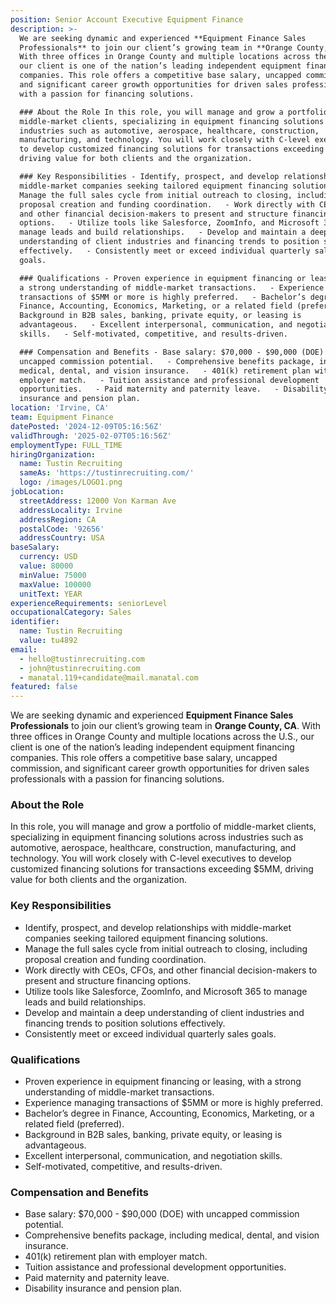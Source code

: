 ```yaml
---
position: Senior Account Executive Equipment Finance
description: >-
  We are seeking dynamic and experienced **Equipment Finance Sales
  Professionals** to join our client’s growing team in **Orange County, CA**.
  With three offices in Orange County and multiple locations across the U.S.,
  our client is one of the nation’s leading independent equipment financing
  companies. This role offers a competitive base salary, uncapped commission,
  and significant career growth opportunities for driven sales professionals
  with a passion for financing solutions.

  ### About the Role In this role, you will manage and grow a portfolio of
  middle-market clients, specializing in equipment financing solutions across
  industries such as automotive, aerospace, healthcare, construction,
  manufacturing, and technology. You will work closely with C-level executives
  to develop customized financing solutions for transactions exceeding $5MM,
  driving value for both clients and the organization.

  ### Key Responsibilities - Identify, prospect, and develop relationships with
  middle-market companies seeking tailored equipment financing solutions.   -
  Manage the full sales cycle from initial outreach to closing, including
  proposal creation and funding coordination.   - Work directly with CEOs, CFOs,
  and other financial decision-makers to present and structure financing
  options.   - Utilize tools like Salesforce, ZoomInfo, and Microsoft 365 to
  manage leads and build relationships.   - Develop and maintain a deep
  understanding of client industries and financing trends to position solutions
  effectively.   - Consistently meet or exceed individual quarterly sales
  goals.  

  ### Qualifications - Proven experience in equipment financing or leasing, with
  a strong understanding of middle-market transactions.   - Experience managing
  transactions of $5MM or more is highly preferred.   - Bachelor’s degree in
  Finance, Accounting, Economics, Marketing, or a related field (preferred).   -
  Background in B2B sales, banking, private equity, or leasing is
  advantageous.   - Excellent interpersonal, communication, and negotiation
  skills.   - Self-motivated, competitive, and results-driven.  

  ### Compensation and Benefits - Base salary: $70,000 - $90,000 (DOE) with
  uncapped commission potential.   - Comprehensive benefits package, including
  medical, dental, and vision insurance.   - 401(k) retirement plan with
  employer match.   - Tuition assistance and professional development
  opportunities.   - Paid maternity and paternity leave.   - Disability
  insurance and pension plan.
location: 'Irvine, CA'
team: Equipment Finance
datePosted: '2024-12-09T05:16:56Z'
validThrough: '2025-02-07T05:16:56Z'
employmentType: FULL_TIME
hiringOrganization:
  name: Tustin Recruiting
  sameAs: 'https://tustinrecruiting.com/'
  logo: /images/LOGO1.png
jobLocation:
  streetAddress: 12000 Von Karman Ave
  addressLocality: Irvine
  addressRegion: CA
  postalCode: '92656'
  addressCountry: USA
baseSalary:
  currency: USD
  value: 80000
  minValue: 75000
  maxValue: 100000
  unitText: YEAR
experienceRequirements: seniorLevel
occupationalCategory: Sales
identifier:
  name: Tustin Recruiting
  value: tu4892
email:
  - hello@tustinrecruiting.com
  - john@tustinrecruiting.com
  - manatal.119+candidate@mail.manatal.com
featured: false
---
```


We are seeking dynamic and experienced **Equipment Finance Sales Professionals** to join our client’s growing team in **Orange County, CA**. With three offices in Orange County and multiple locations across the U.S., our client is one of the nation’s leading independent equipment financing companies. This role offers a competitive base salary, uncapped commission, and significant career growth opportunities for driven sales professionals with a passion for financing solutions.

### About the Role
In this role, you will manage and grow a portfolio of middle-market clients, specializing in equipment financing solutions across industries such as automotive, aerospace, healthcare, construction, manufacturing, and technology. You will work closely with C-level executives to develop customized financing solutions for transactions exceeding $5MM, driving value for both clients and the organization.

### Key Responsibilities
- Identify, prospect, and develop relationships with middle-market companies seeking tailored equipment financing solutions.  
- Manage the full sales cycle from initial outreach to closing, including proposal creation and funding coordination.  
- Work directly with CEOs, CFOs, and other financial decision-makers to present and structure financing options.  
- Utilize tools like Salesforce, ZoomInfo, and Microsoft 365 to manage leads and build relationships.  
- Develop and maintain a deep understanding of client industries and financing trends to position solutions effectively.  
- Consistently meet or exceed individual quarterly sales goals.  

### Qualifications
- Proven experience in equipment financing or leasing, with a strong understanding of middle-market transactions.  
- Experience managing transactions of $5MM or more is highly preferred.  
- Bachelor’s degree in Finance, Accounting, Economics, Marketing, or a related field (preferred).  
- Background in B2B sales, banking, private equity, or leasing is advantageous.  
- Excellent interpersonal, communication, and negotiation skills.  
- Self-motivated, competitive, and results-driven.  

### Compensation and Benefits
- Base salary: $70,000 - $90,000 (DOE) with uncapped commission potential.  
- Comprehensive benefits package, including medical, dental, and vision insurance.  
- 401(k) retirement plan with employer match.  
- Tuition assistance and professional development opportunities.  
- Paid maternity and paternity leave.  
- Disability insurance and pension plan.  

